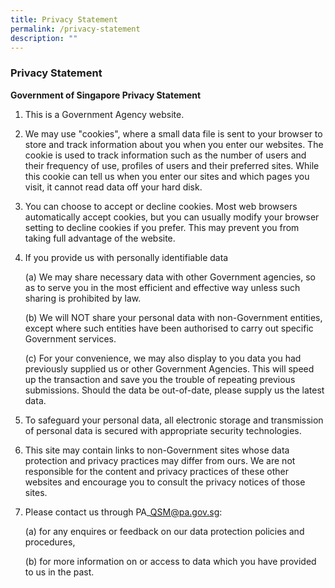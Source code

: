 ```yaml
---
title: Privacy Statement
permalink: /privacy-statement
description: ""
---
```


### **Privacy Statement**

**Government of Singapore Privacy Statement**

1.  This is a Government Agency website.  
    
      
    
2.  We may use "cookies", where a small data file is sent to your browser to store and track information about you when you enter our websites. The cookie is used to track information such as the number of users and their frequency of use, profiles of users and their preferred sites. While this cookie can tell us when you enter our sites and which pages you visit, it cannot read data off your hard disk.
    
      
    
3.  You can choose to accept or decline cookies. Most web browsers automatically accept cookies, but you can usually modify your browser setting to decline cookies if you prefer. This may prevent you from taking full advantage of the website.
    
      
    
4.  If you provide us with personally identifiable data
    
      
    
    (a) We may share necessary data with other Government agencies, so as to serve you in the most efficient and effective way unless such sharing is prohibited by law.
    
      
    
    (b) We will NOT share your personal data with non-Government entities, except where such entities have been authorised to carry out specific Government services.
    
      
    
    (c) For your convenience, we may also display to you data you had previously supplied us or other Government Agencies. This will speed up the transaction and save you the trouble of repeating previous submissions. Should the data be out-of-date, please supply us the latest data.   
    
5.  To safeguard your personal data, all electronic storage and transmission of personal data is secured with appropriate security technologies.
    
      
    
6.  This site may contain links to non-Government sites whose data protection and privacy practices may differ from ours. We are not responsible for the content and privacy practices of these other websites and encourage you to consult the privacy notices of those sites.
    
      
    
7.  Please contact us through PA\_QSM@pa.gov.sg:
    
      
    
    (a) for any enquires or feedback on our data protection policies and procedures,
    
      
    
    (b) for more information on or access to data which you have provided to us in the past.